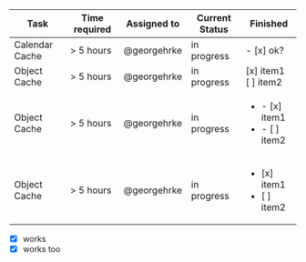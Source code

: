 | Task           | Time required | Assigned to   | Current Status | Finished |
|----------------|---------------|---------------|----------------|-----------|
| Calendar Cache | > 5 hours  | @georgehrke | in progress | - [x] ok?
| Object Cache   | > 5 hours  | @georgehrke | in progress | [x] item1<br/>[ ] item2
| Object Cache   | > 5 hours  | @georgehrke | in progress | <ul><li>- [x] item1</li><li>- [ ] item2</li></ul>
| Object Cache   | > 5 hours  | @georgehrke | in progress | <ul><li>[x] item1</li><li>[ ] item2</li></ul>


- [x] works
- [x] works too